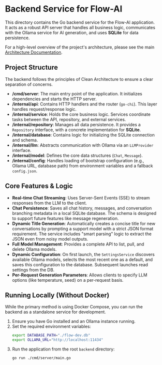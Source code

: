 
# Backend Service for Flow-AI

This directory contains the Go backend service for the Flow-AI application. It acts as a robust API server that handles all business logic, communicates with the Ollama service for AI generation, and uses **SQLite** for data persistence.

For a high-level overview of the project's architecture, please see the main [Architecture Documentation](../../DOCUMENTATION.md).

## Project Structure

The backend follows the principles of Clean Architecture to ensure a clear separation of concerns.

- **/cmd/server**: The main entry point of the application. It initializes dependencies and starts the HTTP server.
- **/internal/api**: Contains HTTP handlers and the router (`go-chi`). This layer handles request/response logic.
- **/internal/service**: Holds the core business logic. Services coordinate tasks between the API, repository, and external services.
- **/internal/repository**: Manages all data persistence. It provides a `Repository` interface, with a concrete implementation for **SQLite**.
- **/internal/database**: Contains logic for initializing the SQLite connection and schema.
- **/internal/llm**: Abstracts communication with Ollama via an `LLMProvider` interface.
- **/internal/model**: Defines the core data structures (`Chat`, `Message`).
- **/internal/config**: Handles loading of bootstrap configuration (e.g., Ollama URL, database path) from environment variables and a fallback `config.json`.

## Core Features & Logic

- **Real-time Chat Streaming**: Uses Server-Sent Events (SSE) to stream responses from the LLM to the client.
- **Chat Persistence**: Saves all chat history, messages, and conversation branching metadata in a local SQLite database. The schema is designed to support future features like message regeneration.
- **Dynamic Title Generation**: Automatically creates a concise title for new conversations by prompting a support model with a strict JSON format requirement. The service includes "smart parsing" logic to extract the JSON even from noisy model outputs.
- **Full Model Management**: Provides a complete API to list, pull, and delete Ollama models.
- **Dynamic Configuration**: On first launch, the `SettingsService` discovers available Ollama models, selects the most recent one as a default, and saves this configuration to the database. Subsequent launches read settings from the DB.
- **Per-Request Generation Parameters**: Allows clients to specify LLM options (like temperature, seed) on a per-request basis.

## Running Locally (Without Docker)

While the primary method is using Docker Compose, you can run the backend as a standalone service for development.

1.  Ensure you have Go installed and an Ollama instance running.
2.  Set the required environment variables:
    ```sh
    export DATABASE_PATH="./flow-dev.db"
    export OLLAMA_URL="http://localhost:11434"
    ```
3.  Run the application from the root `backend` directory:
    ```sh
    go run ./cmd/server/main.go
    ```